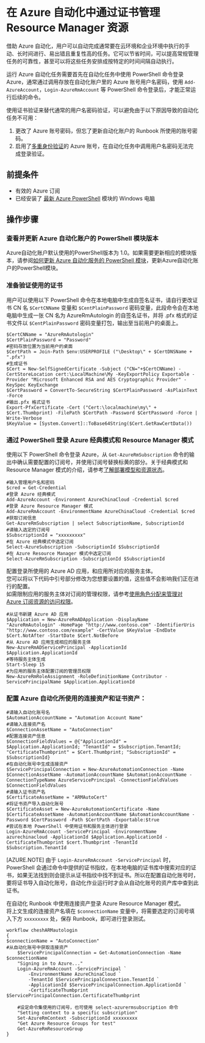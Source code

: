 <properties
    pageTitle="在 Azure 自动化中通过证书管理 Resource Manager 资源"
    description="在 Azure 自动化中通过证书管理 Resource Manager 资源"
    service=""
    resource="automation"
    authors="Steve Shi"
    displayOrder=""
    selfHelpType=""
    supportTopicIds=""
    productPesIds=""
    resourceTags="Automation, PowerShell, Certification, ARM"
    cloudEnvironments="MoonCake" />
<tags
    ms.service="automation-aog"
    ms.date=""
    wacn.date="03/31/2017" />

# 在 Azure 自动化中通过证书管理 Resource Manager 资源

借助 Azure 自动化，用户可以自动完成通常要在云环境和企业环境中执行的手动、长时间进行、易出错且重复性高的任务。它可以节省时间，可以提高常规管理任务的可靠性，甚至可以将这些任务安排成按特定的时间间隔自动执行。

运行 Azure 自动化任务需要首先在自动化任务中使用 PowerShell 命令登录 Azure，通常通过调用存放在自动化账户里的 Azure 账号用户名密码，使用 `Add-AzureAccount`，`Login-AzureRmAccount` 等 PowerShell 命令登录后，才能正常运行后续的命令。

使用证书验证来替代通常的用户名密码验证，可以避免由于以下原因导致的自动化任务不可用：

1. 更改了 Azure 账号密码，但忘了更新自动化账户的 Runbook 所使用的账号密码。
2. 启用了[多重身份验证](/documentation/services/multi-factor-authentication/)的 Azure 账号，在自动化任务中调用用户名密码无法完成登录验证。

## 前提条件

- 有效的 Azure 订阅
- 已经安装了 [最新 Azure PowerShell](https://docs.microsoft.com/en-us/powershell/azure/overview) 模块的 Windows 电脑

## 操作步骤

### 查看并更新 Azure 自动化账户的 PowerShell 模块版本

Azure自动化账户默认使用的PowerShell版本为 1.0。如果需要更新相应的模块版本，请参阅[如何更新 Azure 自动化服务的 PowerShell 模块](/documentation/articles/aog-automation-powershell-module-update/)，更新Azure自动化账户的PowerShell模块。

### 准备验证使用的证书

用户可以使用以下 PowerShell 命令在本地电脑中生成自签名证书，请自行更改证书 CN 名 `$CertCNName` 变量和 `$CentPlainPassword` 密码变量，此段命令会在本地电脑中生成一张 CN 名为 AzureRmAutologin 的自签名证书，并将 .pfx 格式的证书文件以 `$CentPlainPassword` 密码变量打包，输出至当前用户的桌面上。

    $CertCNName = "AzureRmAutologin"
    $CertPlainPassword = "Password"
    #密码存放位置为当前用户的桌面
    $CertPath = Join-Path $env:USERPROFILE ("\Desktop\" + $CertDNSName + ".pfx")
    #生成证书
    $Cert = New-SelfSignedCertificate -Subject ("CN="+$CertCNName) -CertStoreLocation cert:\LocalMachine\My -KeyExportPolicy Exportable -Provider "Microsoft Enhanced RSA and AES Cryptographic Provider" -KeySpec KeyExchange
    $CertPassword = ConvertTo-SecureString $CertPlainPassword -AsPlainText -Force
    #输出.pfx 格式证书
    Export-PfxCertificate -Cert ("Cert:\localmachine\my\" + $Cert.Thumbprint) -FilePath $CertPath -Password $CertPassword -Force | Write-Verbose
    $KeyValue = [System.Convert]::ToBase64String($Cert.GetRawCertData())

### 通过 PowerShell 登录 Azure 经典模式和 Resource Manager 模式

使用以下 PowerShell 命令登录 Azure，从 `Get-AzureRmSubscription` 命令的输出中确认需要配置的订阅号，并使用订阅号替换标黄的部分。关于经典模式和 Resource Manager 模式的介绍，请参考[了解部署模型和资源状态](/documentation/articles/resource-manager-deployment-model/)。

    #输入管理用户名和密码
    $cred = Get-Credential
    #登录 Azure 经典模式
    Add-AzureAccount -Environment AzureChinaCloud -Credential $cred
    #登录 Azure Resource Manager 模式
    Add-AzureRmAccount -EnvironmentName AzureChinaCloud -Credential $cred
    #获取订阅信息
    Get-AzureRmSubscription | select SubscriptionName, SubscriptionId
    #请输入选定的订阅号
    $SubscriptionId = "xxxxxxxxx"
    #在 Azure 经典模式中选定订阅
    Select-AzureSubscription -SubscriptionId $SubscriptionId
    #在 Azure Resource Manager 模式中选定订阅
    Select-AzureRmSubscription -SubscriptionId $SubscriptionId

配置登录所使用的 Azure AD 应用，和应用所对应的服务主体。<br>
您可以将以下代码中引号部分修改为您想要设置的值，这些值不会影响我们正在进行的配置。<br>
如需限制应用的服务主体对订阅的管理权限，请参考[使用角色分配来管理对 Azure 订阅资源的访问权限](/documentation/articles/role-based-access-control-configure/)。

    #从证书新建 Azure AD 应用
    $Application = New-AzureRmADApplication -DisplayName "AzureRmAutologin" -HomePage "http://www.contoso.com" -IdentifierUris "http://www.contoso.com/example" -CertValue $KeyValue -EndDate $Cert.NotAfter -StartDate $Cert.NotBefore
    #从 Azure AD 应用生成相应的服务主体
    New-AzureRmADServicePrincipal -ApplicationId $Application.ApplicationId
    #等待服务主体生成
    Start-Sleep 15
    #为应用的服务主体配置订阅的管理员权限
    New-AzureRmRoleAssignment -RoleDefinitionName Contributor -ServicePrincipalName $Application.ApplicationId

### 配置 Azure 自动化所使用的连接资产和证书资产：

    #请输入自动化账号名
    $AutomationAccountName = "Automation Account Name"
    #请输入连接资产名
    $ConnectionAssetName = "AutoConnection"
    #配置连接资产信息
    $ConnectionFieldValues = @{"ApplicationId" = $Application.ApplicationId; "TenantId" = $Subscription.TenantId; "CertificateThumbprint" = $Cert.Thumbprint; "SubscriptionId" = $SubscriptionId}
    #在自动化账号中生成连接资产
    $ServicePrincipalConnection = New-AzureAutomationConnection -Name $ConnectionAssetName -AutomationAccountName $AutomationAccountName -ConnectionTypeName AzureServicePrincipal -ConnectionFieldValues $ConnectionFieldValues
    #请输入证书资产名
    $CertificateAssetName = "ARMAutoCert"
    #将证书资产导入自动化账号
    $CertificateAsset = New-AzureAutomationCertificate -Name $CertificateAssetName -AutomationAccountName $AutomationAccountName -Password $CertPassword -Path $CertPath -Exportable:$true
    #尝试在本地 PowerShell 中使用证书和服务主体进行登录
    Login-AzureRmAccount -ServicePrincipal -EnvironmentName azurechinacloud -ApplicationId $Application.ApplicationId -CertificateThumbprint $cert.Thumbprint -TenantId $Subscription.TenantId

[AZURE.NOTE] 由于 `Login-AzureRmAccount -ServicePrincipal` 时，PowerShell 会通过命令中提供的证书指纹，在本地电脑的证书库中搜索对应的证书，如果无法找到则会提示从证书指纹中找不到证书。所以在配置自动化账号时，要将证书导入自动化账号，自动化作业运行时才会从自动化账号的资产库中查到此证书。

在自动化 Runbook 中使用连接资产登录 Azure Resource Manager 模式。<br>
将上文生成的连接资产名填在 `$connectionName` 变量中，将需要选定的订阅号填入下方 `xxxxxxxxx` 处，保存 Runbook，即可进行登录测试。

    workflow cheshARMautologin
    {
    $connectionName = "AutoConnection"
    #从自动化账号中获取连接资产
        $ServicePrincipalConnection = Get-AutomationConnection -Name $connectionName
        "Signing in to Azure..."
        Login-AzureRmAccount -ServicePrincipal `
            -EnvironmentName AzureChinaCloud `
            -TenantId $ServicePrincipalConnection.TenantId `
            -ApplicationId $ServicePrincipalConnection.ApplicationId `
            -CertificateThumbprint $ServicePrincipalConnection.CertificateThumbprint

        #设定命令集使用的订阅号，也可使用 select-azurermsubscription 命令
        "Setting context to a specific subscription"
        Set-AzureRmContext -SubscriptionId xxxxxxxxx
        "Get Azure Resource Groups for test"
        Get-AzureRmResourceGroup
    }

